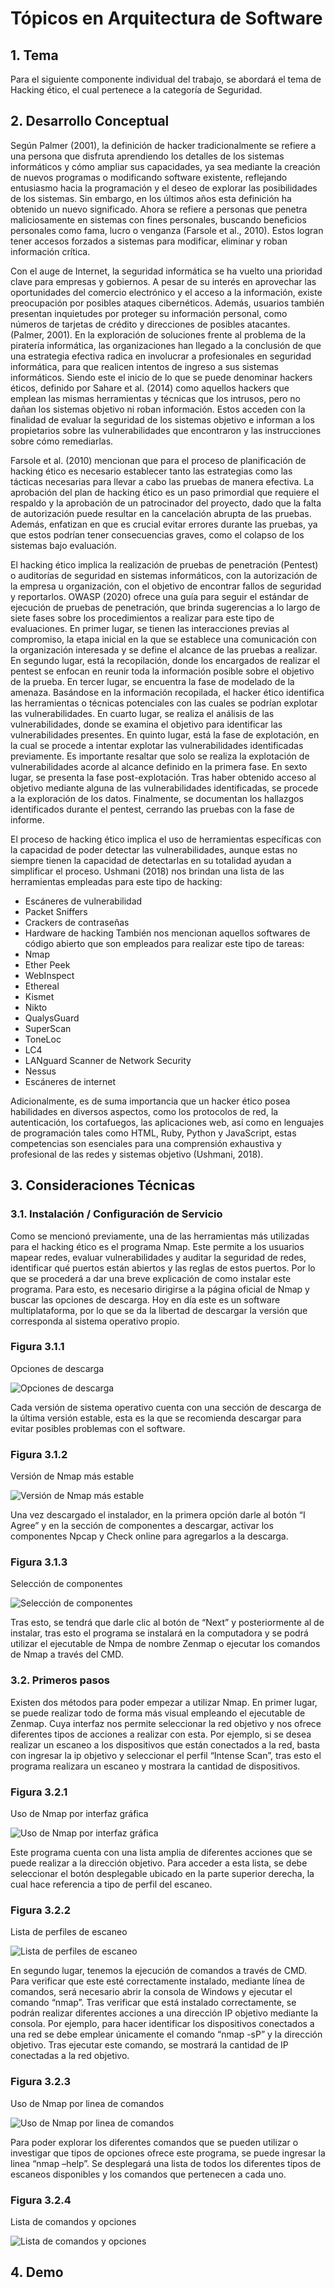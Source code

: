 # **Tópicos en Arquitectura de Software**

## 1. Tema

Para el siguiente componente individual del trabajo, se abordará el tema de Hacking ético, el cual pertenece a la categoría de Seguridad.

## 2. Desarrollo Conceptual

Según Palmer (2001), la definición de hacker tradicionalmente se refiere a una persona que disfruta aprendiendo los detalles de los sistemas informáticos y cómo ampliar sus capacidades, ya sea mediante la creación de nuevos programas o modificando software existente, reflejando entusiasmo hacia la programación y el deseo de explorar las posibilidades de los sistemas. Sin embargo, en los últimos años esta definición ha obtenido un nuevo significado. Ahora se refiere a personas que penetra maliciosamente en sistemas con fines personales, buscando beneficios personales como fama, lucro o venganza (Farsole et al., 2010). Estos logran tener accesos forzados a sistemas para modificar, eliminar y roban información crítica.

Con el auge de Internet, la seguridad informática se ha vuelto una prioridad clave para empresas y gobiernos. A pesar de su interés en aprovechar las oportunidades del comercio electrónico y el acceso a la información, existe preocupación por posibles ataques cibernéticos. Además, usuarios también presentan inquietudes por proteger su información personal, como números de tarjetas de crédito y direcciones de posibles atacantes. (Palmer, 2001). En la exploración de soluciones frente al problema de la piratería informática, las organizaciones han llegado a la conclusión de que una estrategia efectiva radica en involucrar a profesionales en seguridad informática, para que realicen intentos de ingreso a sus sistemas informáticos. Siendo este el inicio de lo que se puede denominar hackers éticos, definido por Sahare et al. (2014) como aquellos hackers que emplean las mismas herramientas y técnicas que los intrusos, pero no dañan los sistemas objetivo ni roban información. Estos acceden con la finalidad de evaluar la seguridad de los sistemas objetivo e informan a los propietarios sobre las vulnerabilidades que encontraron y las instrucciones sobre cómo remediarlas. 

Farsole et al. (2010) mencionan que para el proceso de planificación de hacking ético es necesario establecer tanto las estrategias como las tácticas necesarias para llevar a cabo las pruebas de manera efectiva. La aprobación del plan de hacking ético es un paso primordial que requiere el respaldo y la aprobación de un patrocinador del proyecto, dado que la falta de autorización puede resultar en la cancelación abrupta de las pruebas. Además, enfatizan en que es crucial evitar errores durante las pruebas, ya que estos podrían tener consecuencias graves, como el colapso de los sistemas bajo evaluación. 

El hacking ético implica la realización de pruebas de penetración (Pentest) o auditorías de seguridad en sistemas informáticos, con la autorización de la empresa u organización, con el objetivo de encontrar fallos de seguridad y reportarlos. OWASP (2020) ofrece una guía para seguir el estándar de ejecución de pruebas de penetración, que brinda sugerencias a lo largo de siete fases sobre los procedimientos a realizar para este tipo de evaluaciones. En primer lugar, se tienen las interacciones previas al compromiso, la etapa inicial en la que se establece una comunicación con la organización interesada y se define el alcance de las pruebas a realizar. En segundo lugar, está la recopilación, donde los encargados de realizar el pentest se enfocan en reunir toda la información posible sobre el objetivo de la prueba. En tercer lugar, se encuentra la fase de modelado de la amenaza. Basándose en la información recopilada, el hacker ético identifica las herramientas o técnicas potenciales con las cuales se podrían explotar las vulnerabilidades. En cuarto lugar, se realiza el análisis de las vulnerabilidades, donde se examina el objetivo para identificar las vulnerabilidades presentes. En quinto lugar, está la fase de explotación, en la cual se procede a intentar explotar las vulnerabilidades identificadas previamente. Es importante resaltar que solo se realiza la explotación de vulnerabilidades acorde al alcance definido en la primera fase. En sexto lugar, se presenta la fase post-explotación. Tras haber obtenido acceso al objetivo mediante alguna de las vulnerabilidades identificadas, se procede a la exploración de los datos. Finalmente, se documentan los hallazgos identificados durante el pentest, cerrando las pruebas con la fase de informe.

El proceso de hacking ético implica el uso de herramientas específicas con la capacidad de poder detectar las vulnerabilidades, aunque estas no siempre tienen la capacidad de detectarlas en su totalidad ayudan a simplificar el proceso. Ushmani (2018) nos brindan una lista de las herramientas empleadas para este tipo de hacking:
- Escáneres de vulnerabilidad
-	Packet Sniffers
-	Crackers de contraseñas
-	Hardware de hacking
También nos mencionan aquellos softwares de código abierto que son empleados para realizar este tipo de tareas:
-	Nmap
-	Ether Peek
-	WebInspect
-	Ethereal
-	Kismet
-	Nikto
-	QualysGuard
-	SuperScan
-	ToneLoc
-	LC4
-	LANguard Scanner de Network Security
-	Nessus
-	Escáneres de internet

Adicionalmente, es de suma importancia que un hacker ético posea habilidades en diversos aspectos, como los protocolos de red, la autenticación, los cortafuegos, las aplicaciones web, así como en lenguajes de programación tales como HTML, Ruby, Python y JavaScript, estas competencias son esenciales para una comprensión exhaustiva y profesional de las redes y sistemas objetivo (Ushmani, 2018). 

## 3. Consideraciones Técnicas

### 3.1. Instalación / Configuración de Servicio

Como se mencionó previamente, una de las herramientas más utilizadas para el hacking ético es el programa Nmap. Este permite a los usuarios mapear redes, evaluar vulnerabilidades y auditar la seguridad de redes, identificar qué puertos están abiertos y las reglas de estos puertos. Por lo que se procederá a dar una breve explicación de como instalar este programa. Para esto, es necesario dirigirse a la página oficial de Nmap y buscar las opciones de descarga. Hoy en día este es un software multiplataforma, por lo que se da la libertad de descargar la versión que corresponda al sistema operativo propio.

### Figura 3.1.1
Opciones de descarga

![Opciones de descarga](Imagenes/Figura3.1.1.png)

Cada versión de sistema operativo cuenta con una sección de descarga de la última versión estable, esta es la que se recomienda descargar para evitar posibles problemas con el software.

### Figura 3.1.2
Versión de Nmap más estable

![Versión de Nmap más estable](Imagenes/Figura3.1.2.png)

Una vez descargado el instalador, en la primera opción darle al botón “I Agree” y en la sección de componentes a descargar, activar los componentes Npcap y Check online para agregarlos a la descarga.

### Figura 3.1.3
Selección de componentes

![Selección de componentes](Imagenes/Figura3.1.3.png)

Tras esto, se tendrá que darle clic al botón de “Next” y posteriormente al de instalar, tras esto el programa se instalará en la computadora y se podrá utilizar el ejecutable de Nmpa de nombre Zenmap o ejecutar los comandos de Nmap a través del CMD.

### 3.2. Primeros pasos

Existen dos métodos para poder empezar a utilizar Nmap. En primer lugar, se puede realizar todo de forma más visual empleando el ejecutable de Zenmap. Cuya interfaz nos permite seleccionar la red objetivo y nos ofrece diferentes tipos de acciones a realizar con esta. Por ejemplo, si se desea realizar un escaneo a los dispositivos que están conectados a la red, basta con ingresar la ip objetivo y seleccionar el perfil “Intense Scan”, tras esto el programa realizara un escaneo y mostrara la cantidad de dispositivos.

### Figura 3.2.1
Uso de Nmap por interfaz gráfica

![Uso de Nmap por interfaz gráfica](Imagenes/Figura3.2.1.png)

Este programa cuenta con una lista amplia de diferentes acciones que se puede realizar a la dirección objetivo. Para acceder a esta lista, se debe seleccionar el botón desplegable ubicado en la parte superior derecha, la cual hace referencia a tipo de perfil del escaneo.

### Figura 3.2.2
Lista de perfiles de escaneo

![Lista de perfiles de escaneo](Imagenes/Figura3.2.2.png)

En segundo lugar, tenemos la ejecución de comandos a través de CMD. Para verificar que este esté correctamente instalado, mediante línea de comandos, será necesario abrir la consola de Windows y ejecutar el comando “nmap”. Tras verificar que está instalado correctamente, se podrán realizar diferentes acciones a una dirección IP objetivo mediante la consola. Por ejemplo, para hacer identificar los dispositivos conectados a una red se debe emplear únicamente el comando “nmap -sP” y la dirección objetivo. Tras ejecutar este comando, se mostrará la cantidad de IP conectadas a la red objetivo.

### Figura 3.2.3
Uso de Nmap por linea de comandos

![Uso de Nmap por linea de comandos](Imagenes/Figura3.2.3.png)

Para poder explorar los diferentes comandos que se pueden utilizar o investigar que tipos de opciones ofrece este programa, se puede ingresar la linea “nmap –help”. Se desplegará una lista de todos los diferentes tipos de escaneos disponibles y los comandos que pertenecen a cada uno.

### Figura 3.2.4
Lista de comandos y opciones

![Lista de comandos y opciones](Imagenes/Figura3.2.4.png)
## 4. Demo
